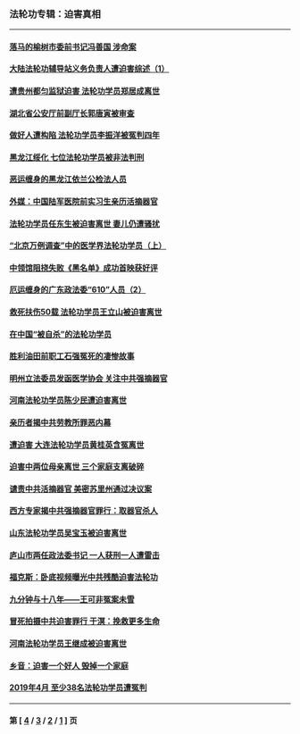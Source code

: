 ### 法轮功专辑：迫害真相
---
#### [落马的榆树市委前书记冯善国 涉命案](../../pages/nf4379/n11304508.md) 
#### [大陆法轮功辅导站义务负责人遭迫害综述（1）](../../pages/nf4379/n11224498.md) 
#### [遭贵州都匀监狱迫害 法轮功学员郑居成离世](../../pages/nf4379/n11302117.md) 
#### [湖北省公安厅前副厅长郭唐寅被审查](../../pages/nf4379/n11302471.md) 
#### [做好人遭构陷 法轮功学员李振洋被冤判四年](../../pages/nf4379/n11300417.md) 
#### [黑龙江绥化 七位法轮功学员被非法判刑](../../pages/nf4379/n11299632.md) 
#### [恶运缠身的黑龙江依兰公检法人员](../../pages/nf4379/n11297906.md) 
#### [外媒：中国陆军医院前实习生亲历活摘器官](../../pages/nf4379/n11297122.md) 
#### [法轮功学员任东生被迫害离世 妻儿仍遭骚扰](../../pages/nf4379/n11295293.md) 
#### [“北京万例调查”中的医学界法轮功学员（上）](../../pages/nf4379/n11290020.md) 
#### [中领馆阻挠失败《黑名单》成功首映获好评](../../pages/nf4379/n11295532.md) 
#### [厄运缠身的广东政法委“610”人员（2）](../../pages/nf4379/n11285053.md) 
#### [救死扶伤50载 法轮功学员王立山被迫害离世](../../pages/nf4379/n11291821.md) 
#### [在中国“被自杀”的法轮功学员](../../pages/nf4379/n11290608.md) 
#### [胜利油田前职工石强冤死的凄惨故事](../../pages/nf4379/n11285549.md) 
#### [明州立法委员发函医学协会 关注中共强摘器官](../../pages/nf4379/n11287804.md) 
#### [河南法轮功学员陈少民遭迫害离世](../../pages/nf4379/n11287350.md) 
#### [亲历者揭中共劳教所罪恶内幕](../../pages/nf4379/n11285375.md) 
#### [遭迫害 大连法轮功学员黄桂英含冤离世](../../pages/nf4379/n11270535.md) 
#### [迫害中两位母亲离世 三个家庭支离破碎](../../pages/nf4379/n11280724.md) 
#### [谴责中共活摘器官 美密苏里州通过决议案](../../pages/nf4379/n11280869.md) 
#### [西方专家揭中共强摘器官罪行：取器官杀人](../../pages/nf4379/n11279521.md) 
#### [山东法轮功学员吴宝玉被迫害离世](../../pages/nf4379/n11279454.md) 
#### [庐山市两任政法委书记 一人获刑一人遭雷击](../../pages/nf4379/n11277760.md) 
#### [福克斯：卧底视频曝光中共残酷迫害法轮功](../../pages/nf4379/n11278026.md) 
#### [九分钟与十八年――王可非冤案未雪](../../pages/nf4379/n11277703.md) 
#### [冒死拍摄中共迫害罪行 于溟：挽救更多生命](../../pages/nf4379/n11276235.md) 
#### [河南法轮功学员王继成被迫害离世](../../pages/nf4379/n11272696.md) 
#### [乡音：迫害一个好人 毁掉一个家庭](../../pages/nf4379/n11274634.md) 
#### [2019年4月 至少38名法轮功学员遭冤判](../../pages/nf4379/n11273095.md) 

---
#### 第 [ [4](./4.md) / [3](./3.md) / [2](./2.md) / [1](./1.md) ] 页
